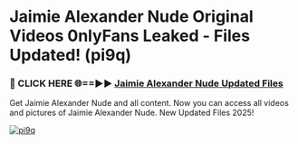 # Jaimie Alexander Nude Original Videos 0nlyFans Leaked - Files Updated! (pi9q)

<h3>🔴 CLICK HERE 🌐==►► <a href="https://tinyurl.com/52m3yx9h" rel="nofollow">Jaimie Alexander Nude Updated Files</a></h3>

Get Jaimie Alexander Nude and all content. Now you can access all videos and pictures of Jaimie Alexander Nude. New Updated Files 2025!

[![pi9q](https://i.imgur.com/TnHtlc8.gif)](https://tinyurl.com/52m3yx9h)
